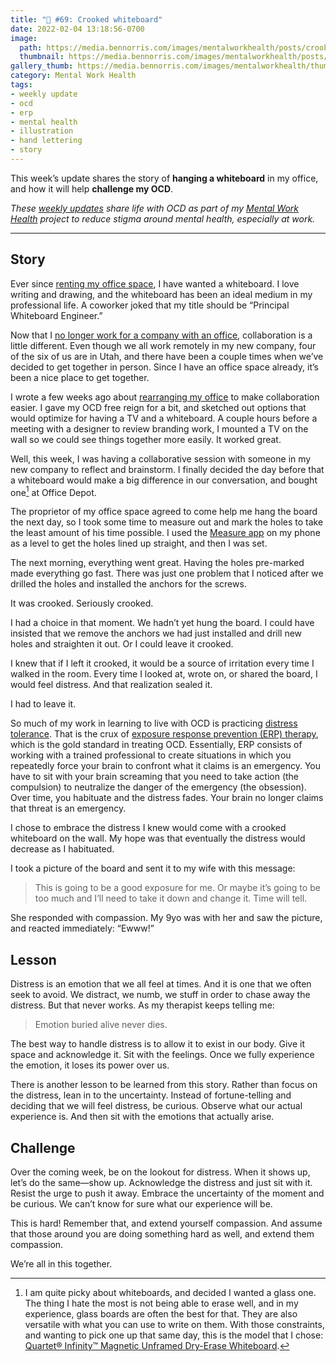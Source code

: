```yaml
---
title: "🧠 #69: Crooked whiteboard"
date: 2022-02-04 13:18:56-0700
image: 
  path: https://media.bennorris.com/images/mentalworkhealth/posts/crooked-whiteboard.jpg
  thumbnail: https://media.bennorris.com/images/mentalworkhealth/posts/thumbnails/crooked-whiteboard.jpg
gallery_thumb: https://media.bennorris.com/images/mentalworkhealth/thumbs/crooked-whiteboard.jpg
category: Mental Work Health
tags:
- weekly update
- ocd
- erp
- mental health
- illustration
- hand lettering
- story
---
```


This week’s update shares the story of **hanging a whiteboard** in my office, and how it will help **challenge my OCD**.

_These [weekly updates](https://bennorris.com/tags/weekly-update/) share life with OCD as part of my [Mental Work Health](https://bennorris.com/mental-work-health) project to reduce stigma around mental health, especially at work._

***


## Story

Ever since [renting my office space](https://bennorris.com/2020/12/20/like-yourself-again), I have wanted a whiteboard. I love writing and drawing, and the whiteboard has been an ideal medium in my professional life. A coworker joked that my title should be “Principal Whiteboard Engineer.”

Now that I [no longer work for a company with an office](https://bennorris.com/2021/12/30/into-the-unknown), collaboration is a little different. Even though we all work remotely in my new company, four of the six of us are in Utah, and there have been a couple times when we’ve decided to get together in person. Since I have an office space already, it’s been a nice place to get together.

I wrote a few weeks ago about [rearranging my office](https://bennorris.com/2021/11/19/emotional-processing-tool) to make collaboration easier. I gave my OCD free reign for a bit, and sketched out options that would optimize for having a TV and a whiteboard. A couple hours before a meeting with a designer to review branding work, I mounted a TV on the wall so we could see things together more easily. It worked great.

Well, this week, I was having a collaborative session with someone in my new company to reflect and brainstorm. I finally decided the day before that a whiteboard would make a big difference in our conversation, and bought one[^1] at Office Depot.

The proprietor of my office space agreed to come help me hang the board the next day, so I took some time to measure out and mark the holes to take the least amount of his time possible. I used the [Measure app](https://apps.apple.com/us/app/measure/id1383426740) on my phone as a level to get the holes lined up straight, and then I was set.

The next morning, everything went great. Having the holes pre-marked made everything go fast. There was just one problem that I noticed after we drilled the holes and installed the anchors for the screws.

It was crooked. Seriously crooked.

I had a choice in that moment. We hadn’t yet hung the board. I could have insisted that we remove the anchors we had just installed and drill new holes and straighten it out. Or I could leave it crooked.

I knew that if I left it crooked, it would be a source of irritation every time I walked in the room. Every time I looked at, wrote on, or shared the board, I would feel distress. And that realization sealed it.

I had to leave it.

So much of my work in learning to live with OCD is practicing [distress tolerance](https://en.wikipedia.org/wiki/Distress_tolerance). That is the crux of [exposure response prevention (ERP) therapy](https://bennorris.com/tags/erp/), which is the gold standard in treating OCD. Essentially, ERP consists of working with a trained professional to create situations in which you repeatedly force your brain to confront what it claims is an emergency. You have to sit with your brain screaming that you need to take action (the compulsion) to neutralize the danger of the emergency (the obsession). Over time, you habituate and the distress fades. Your brain no longer claims that threat is an emergency.

I chose to embrace the distress I knew would come with a crooked whiteboard on the wall. My hope was that eventually the distress would decrease as I habituated.

I took a picture of the board and sent it to my wife with this message:

> This is going to be a good exposure for me. Or maybe it’s going to be too much and I’ll need to take it down and change it. Time will tell.

She responded with compassion. My 9yo was with her and saw the picture, and reacted immediately: “Ewww!”


## Lesson

Distress is an emotion that we all feel at times. And it is one that we often seek to avoid. We distract, we numb, we stuff in order to chase away the distress. But that never works. As my therapist keeps telling me:

> Emotion buried alive never dies.

The best way to handle distress is to allow it to exist in our body. Give it space and acknowledge it. Sit with the feelings. Once we fully experience the emotion, it loses its power over us.

There is another lesson to be learned from this story. Rather than focus on the distress, lean in to the uncertainty. Instead of fortune-telling and deciding that we will feel distress, be curious. Observe what our actual experience is. And then sit with the emotions that actually arise.


## Challenge

Over the coming week, be on the lookout for distress. When it shows up, let’s do the same—show up. Acknowledge the distress and just sit with it. Resist the urge to push it away. Embrace the uncertainty of the moment and be curious. We can’t know for sure what our experience will be.

This is hard! Remember that, and extend yourself compassion. And assume that those around you are doing something hard as well, and extend them compassion.

We’re all in this together.


[^1]: I am quite picky about whiteboards, and decided I wanted a glass one. The thing I hate the most is not being able to erase well, and in my experience, glass boards are often the best for that. They are also versatile with what you can use to write on them. With those constraints, and wanting to pick one up that same day, this is the model that I chose: [Quartet® Infinity™ Magnetic Unframed Dry-Erase Whiteboard](https://www.officedepot.com/a/products/190973/Quartet-Infinity-Magnetic-Unframed-Dry-Erase/).
